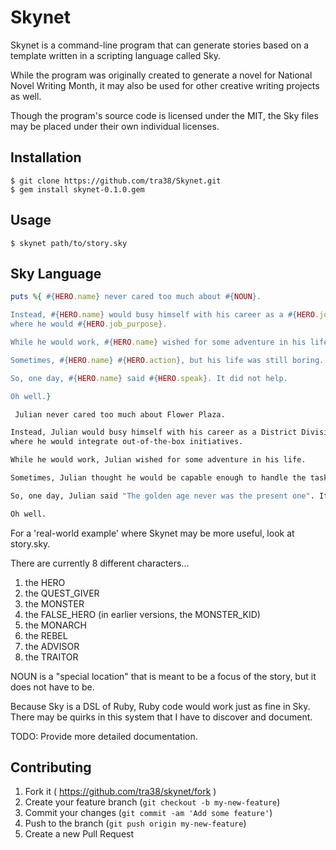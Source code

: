 # Skynet

Skynet is a command-line program that can generate stories based on a template written in a scripting language called Sky.

While the program was originally created to generate a novel for National Novel Writing Month, it may also be used for other creative writing projects as well.

Though the program's source code is licensed under the MIT, the Sky files may be placed under their own individual licenses.

## Installation

    $ git clone https://github.com/tra38/Skynet.git
    $ gem install skynet-0.1.0.gem

## Usage
    $ skynet path/to/story.sky

## Sky Language
```ruby
puts %{ #{HERO.name} never cared too much about #{NOUN}.

Instead, #{HERO.name} would busy himself with his career as a #{HERO.job},
where he would #{HERO.job_purpose}.

While he would work, #{HERO.name} wished for some adventure in his life.

Sometimes, #{HERO.name} #{HERO.action}, but his life was still boring.

So, one day, #{HERO.name} said #{HERO.speak}. It did not help.

Oh well.}
```

```bash
 Julian never cared too much about Flower Plaza.

Instead, Julian would busy himself with his career as a District Division Coordinator,
where he would integrate out-of-the-box initiatives.

While he would work, Julian wished for some adventure in his life.

Sometimes, Julian thought he would be capable enough to handle the task, but his life was still boring.

So, one day, Julian said "The golden age never was the present one". It did not help.

Oh well.
```

For a 'real-world example' where Skynet may be more useful, look at story.sky.

There are currently 8 different characters...
1) the HERO
2) the QUEST_GIVER
3) the MONSTER
4) the FALSE_HERO (in earlier versions, the MONSTER_KID)
5) the MONARCH
6) the REBEL
7) the ADVISOR
8) the TRAITOR

NOUN is a "special location" that is meant to be a focus of the story, but it does not have to be.

Because Sky is a DSL of Ruby, Ruby code would work just as fine in Sky. There may be quirks in this system that I have to discover and document.

TODO: Provide more detailed documentation.

## Contributing

1. Fork it ( https://github.com/tra38/skynet/fork )
2. Create your feature branch (`git checkout -b my-new-feature`)
3. Commit your changes (`git commit -am 'Add some feature'`)
4. Push to the branch (`git push origin my-new-feature`)
5. Create a new Pull Request